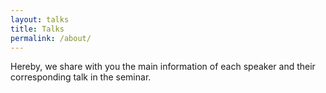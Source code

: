 ```yaml
---
layout: talks
title: Talks
permalink: /about/
---
```


Hereby, we share with you the main information of each speaker and their corresponding talk in the seminar.
